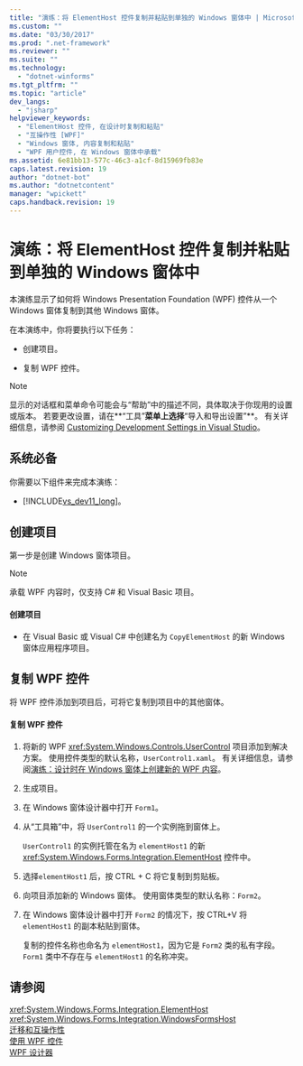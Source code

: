 ```yaml
---
title: "演练：将 ElementHost 控件复制并粘贴到单独的 Windows 窗体中 | Microsoft Docs"
ms.custom: ""
ms.date: "03/30/2017"
ms.prod: ".net-framework"
ms.reviewer: ""
ms.suite: ""
ms.technology: 
  - "dotnet-winforms"
ms.tgt_pltfrm: ""
ms.topic: "article"
dev_langs: 
  - "jsharp"
helpviewer_keywords: 
  - "ElementHost 控件, 在设计时复制和粘贴"
  - "互操作性 [WPF]"
  - "Windows 窗体, 内容复制和粘贴"
  - "WPF 用户控件, 在 Windows 窗体中承载"
ms.assetid: 6e81bb13-577c-46c3-a1cf-8d15969fb83e
caps.latest.revision: 19
author: "dotnet-bot"
ms.author: "dotnetcontent"
manager: "wpickett"
caps.handback.revision: 19
---
```

# 演练：将 ElementHost 控件复制并粘贴到单独的 Windows 窗体中
本演练显示了如何将 Windows Presentation Foundation \(WPF\) 控件从一个 Windows 窗体复制到其他 Windows 窗体。  
  
 在本演练中，你将要执行以下任务：  
  
-   创建项目。  
  
-   复制 WPF 控件。  
  
> [!NOTE]
>  显示的对话框和菜单命令可能会与“帮助”中的描述不同，具体取决于你现用的设置或版本。  若要更改设置，请在**“工具”**菜单上选择**“导入和导出设置”**。  有关详细信息，请参阅 [Customizing Development Settings in Visual Studio](http://msdn.microsoft.com/zh-cn/22c4debb-4e31-47a8-8f19-16f328d7dcd3)。  
  
## 系统必备  
 你需要以下组件来完成本演练：  
  
-   [!INCLUDE[vs_dev11_long](../../../../includes/vs-dev11-long-md.md)]。  
  
## 创建项目  
 第一步是创建 Windows 窗体项目。  
  
> [!NOTE]
>  承载 WPF 内容时，仅支持 C\# 和 Visual Basic 项目。  
  
#### 创建项目  
  
-   在 Visual Basic 或 Visual C\# 中创建名为 `CopyElementHost` 的新 Windows 窗体应用程序项目。  
  
## 复制 WPF 控件  
 将 WPF 控件添加到项目后，可将它复制到项目中的其他窗体。  
  
#### 复制 WPF 控件  
  
1.  将新的 WPF <xref:System.Windows.Controls.UserControl> 项目添加到解决方案。  使用控件类型的默认名称，`UserControl1.xaml`。  有关详细信息，请参阅[演练：设计时在 Windows 窗体上创建新的 WPF 内容](../../../../docs/framework/winforms/advanced/walkthrough-creating-new-wpf-content-on-windows-forms-at-design-time.md)。  
  
2.  生成项目。  
  
3.  在 Windows 窗体设计器中打开 `Form1`。  
  
4.  从“工具箱”中，将 `UserControl1` 的一个实例拖到窗体上。  
  
     `UserControl1` 的实例托管在名为 `elementHost1` 的新 <xref:System.Windows.Forms.Integration.ElementHost> 控件中。  
  
5.  选择`elementHost1` 后，按 CTRL \+ C 将它复制到剪贴板。  
  
6.  向项目添加新的 Windows 窗体。  使用窗体类型的默认名称：`Form2`。  
  
7.  在 Windows 窗体设计器中打开 `Form2` 的情况下，按 CTRL\+V 将 `elementHost1` 的副本粘贴到窗体。  
  
     复制的控件名称也命名为 `elementHost1`，因为它是 `Form2` 类的私有字段。  `Form1` 类中不存在与 `elementHost1` 的名称冲突。  
  
## 请参阅  
 <xref:System.Windows.Forms.Integration.ElementHost>   
 <xref:System.Windows.Forms.Integration.WindowsFormsHost>   
 [迁移和互操作性](../../../../docs/framework/wpf/advanced/migration-and-interoperability.md)   
 [使用 WPF 控件](../../../../docs/framework/winforms/advanced/using-wpf-controls.md)   
 [WPF 设计器](http://msdn.microsoft.com/zh-cn/c6c65214-8411-4e16-b254-163ed4099c26)